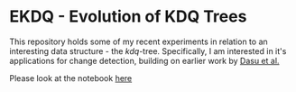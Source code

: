 # EKDQ - Evolution of KDQ Trees

This repository holds some of my recent experiments in relation to an interesting data structure - the *kdq*-tree.
Specifically, I am interested in it's applications for change detection, building on earlier work by [Dasu et al.](http://www.cse.ust.hk/~yike/datadiff/datadiff.pdf)

Please look at the notebook [here](Intro.ipynb)